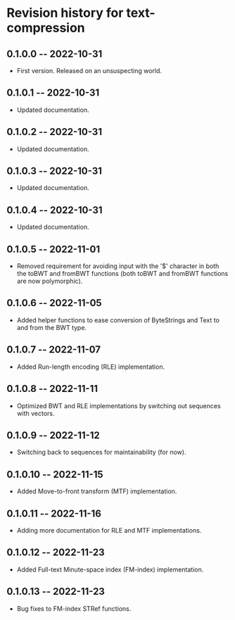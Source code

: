 # Revision history for text-compression

## 0.1.0.0 -- 2022-10-31

* First version. Released on an unsuspecting world.

## 0.1.0.1 -- 2022-10-31

* Updated documentation.

## 0.1.0.2 -- 2022-10-31

* Updated documentation.

## 0.1.0.3 -- 2022-10-31

* Updated documentation.

## 0.1.0.4 -- 2022-10-31

* Updated documentation.

## 0.1.0.5 -- 2022-11-01

* Removed requirement for avoiding input with the '$' character in both the toBWT and fromBWT functions (both toBWT and fromBWT functions are now polymorphic).

## 0.1.0.6 -- 2022-11-05

* Added helper functions to ease conversion of ByteStrings and Text to and from the BWT type.

## 0.1.0.7 -- 2022-11-07

* Added Run-length encoding (RLE) implementation.

## 0.1.0.8 -- 2022-11-11

* Optimized BWT and RLE implementations by switching out sequences with vectors.

## 0.1.0.9 -- 2022-11-12

* Switching back to sequences for maintainability (for now).

## 0.1.0.10 -- 2022-11-15

* Added Move-to-front transform (MTF) implementation.

## 0.1.0.11 -- 2022-11-16

* Adding more documentation for RLE and MTF implementations.

## 0.1.0.12 -- 2022-11-23

* Added Full-text Minute-space index (FM-index) implementation.

## 0.1.0.13 -- 2022-11-23

* Bug fixes to FM-index STRef functions.
